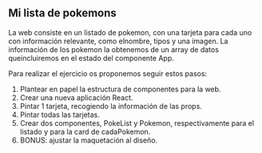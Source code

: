 ## Mi lista de pokemons

La web consiste en un listado de pokemon, con una tarjeta para cada uno con información relevante, como elnombre, tipos y una imagen. La información de los pokemon la obtenemos de un array de datos queincluiremos en el estado del componente App.

Para realizar el ejercicio os proponemos seguir estos pasos:

1. Plantear en papel la estructura de componentes para la web.
2. Crear una nueva aplicación React.
3. Pintar 1 tarjeta, recogiendo la información de las props.
4. Pintar todas las tarjetas.
5. Crear dos componentes, PokeList y Pokemon, respectivamente para el listado y para la card de cadaPokemon.
6. BONUS: ajustar la maquetación al diseño.
